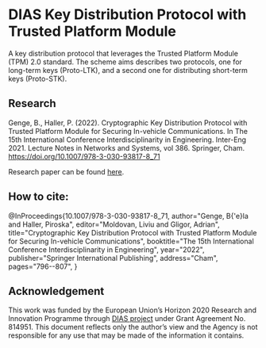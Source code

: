 # DIAS Key Distribution Protocol with Trusted Platform Module

A key distribution protocol that leverages the Trusted Platform Module (TPM) 2.0 standard. The scheme aims describes two protocols, one for long-term keys (Proto-LTK), and a second one for distributing short-term keys (Proto-STK).

## Research

Genge, B., Haller, P. (2022). Cryptographic Key Distribution Protocol with Trusted Platform Module for Securing In-vehicle Communications. In The 15th International Conference Interdisciplinarity in Engineering. Inter-Eng 2021. Lecture Notes in Networks and Systems, vol 386. Springer, Cham. https://doi.org/10.1007/978-3-030-93817-8_71

Research paper can be found [here](https://link.springer.com/chapter/10.1007/978-3-030-93817-8_71).

## How to cite:

@InProceedings{10.1007/978-3-030-93817-8_71,
author="Genge, B{\'e}la
and Haller, Piroska",
editor="Moldovan, Liviu
and Gligor, Adrian",
title="Cryptographic Key Distribution Protocol with Trusted Platform Module for Securing In-vehicle Communications",
booktitle="The 15th International Conference Interdisciplinarity in Engineering",
year="2022",
publisher="Springer International Publishing",
address="Cham",
pages="796--807",
}


## Acknowledgement 

This work was funded by the European Union’s Horizon 2020 Research and Innovation Programme through [DIAS project](https://dias-project.com/) under Grant Agreement No. 814951. This document reflects only the author’s view and the Agency is not responsible for any use that may be made of the information it contains.
